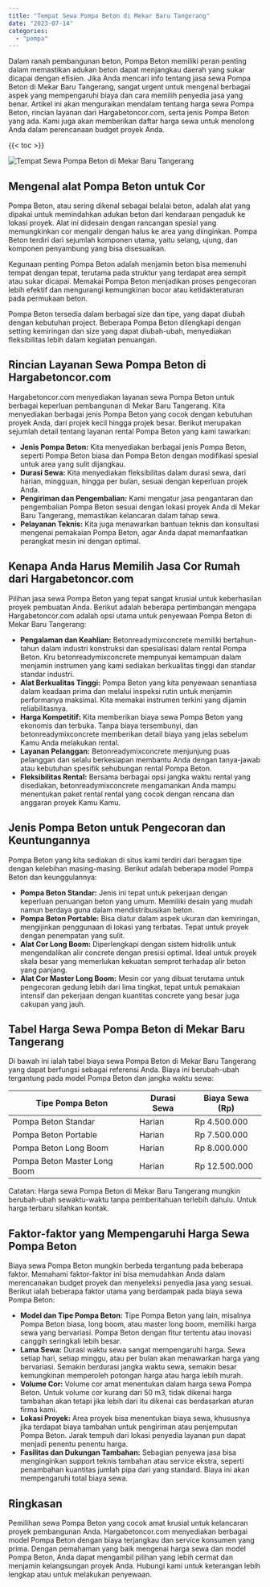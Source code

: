 ```yaml
---
title: "Tempat Sewa Pompa Beton di Mekar Baru Tangerang"
date: "2023-07-14"
categories: 
  - "pompa"
---
```




Dalam ranah pembangunan beton, Pompa Beton memiliki peran penting dalam memastikan adukan beton dapat menjangkau daerah yang sukar dicapai dengan efisien. Jika Anda mencari info tentang jasa sewa Pompa Beton di Mekar Baru Tangerang, sangat urgent untuk mengenal berbagai aspek yang mempengaruhi biaya dan cara memilih penyedia jasa yang benar. Artikel ini akan menguraikan mendalam tentang harga sewa Pompa Beton, rincian layanan dari Hargabetoncor.com, serta jenis Pompa Beton yang ada. Kami juga akan memberikan daftar harga sewa untuk menolong Anda dalam perencanaan budget proyek Anda.

{{< toc >}}

![Tempat Sewa Pompa Beton di Mekar Baru Tangerang](https://hargareadymixid.github.io/pompa/concrete-pump%20(16).png)

## Mengenal alat Pompa Beton untuk Cor

Pompa Beton, atau sering dikenal sebagai belalai beton, adalah alat yang dipakai untuk memindahkan adukan beton dari kendaraan pengaduk ke lokasi proyek. Alat ini didesain dengan rancangan spesial yang memungkinkan cor mengalir dengan halus ke area yang diinginkan. Pompa Beton terdiri dari sejumlah komponen utama, yaitu selang, ujung, dan komponen penyambung yang bisa disesuaikan.

Kegunaan penting Pompa Beton adalah menjamin beton bisa memenuhi tempat dengan tepat, terutama pada struktur yang terdapat area sempit atau sukar dicapai. Memakai Pompa Beton menjadikan proses pengecoran lebih efektif dan mengurangi kemungkinan bocor atau ketidakteraturan pada permukaan beton.

Pompa Beton tersedia dalam berbagai size dan tipe, yang dapat diubah dengan kebutuhan project. Beberapa Pompa Beton dilengkapi dengan setting kemiringan dan size yang dapat diubah-ubah, menyediakan fleksibilitas lebih dalam kegiatan penuangan.

## Rincian Layanan Sewa Pompa Beton di Hargabetoncor.com

Hargabetoncor.com menyediakan layanan sewa Pompa Beton untuk berbagai keperluan pembangunan di Mekar Baru Tangerang. Kita menyediakan berbagai jenis Pompa Beton yang cocok dengan kebutuhan proyek Anda, dari projek kecil hingga projek besar. Berikut merupakan sejumlah detail tentang layanan rental Pompa Beton yang kami tawarkan:

- **Jenis Pompa Beton:** Kita menyediakan berbagai jenis Pompa Beton, seperti Pompa Beton biasa dan Pompa Beton dengan modifikasi spesial untuk area yang sulit dijangkau.
- **Durasi Sewa:** Kita menyediakan fleksibilitas dalam durasi sewa, dari harian, mingguan, hingga per bulan, sesuai dengan keperluan projek Anda.
- **Pengiriman dan Pengembalian:** Kami mengatur jasa pengantaran dan pengembalian Pompa Beton sesuai dengan lokasi proyek Anda di Mekar Baru Tangerang, memastikan kelancaran dalam tahap sewa.
- **Pelayanan Teknis:** Kita juga menawarkan bantuan teknis dan konsultasi mengenai pemakaian Pompa Beton, agar Anda dapat memanfaatkan perangkat mesin ini dengan optimal.

## Kenapa Anda Harus Memilih Jasa Cor Rumah dari Hargabetoncor.com

Pilihan jasa sewa Pompa Beton yang tepat sangat krusial untuk keberhasilan proyek pembuatan Anda. Berikut adalah beberapa pertimbangan mengapa Hargabetoncor.com adalah opsi utama untuk penyewaan Pompa Beton di Mekar Baru Tangerang:

- **Pengalaman dan Keahlian:** Betonreadymixconcrete memiliki bertahun-tahun dalam industri konstruksi dan spesialisasi dalam rental Pompa Beton. Kru betonreadymixconcrete mempunyai kemampuan dalam menjamin instrumen yang kami sediakan berkualitas tinggi dan standar standar industri.
- **Alat Berkualitas Tinggi:** Pompa Beton yang kita penyewaan senantiasa dalam keadaan prima dan melalui inspeksi rutin untuk menjamin performanya maksimal. Kita memakai instrumen terkini yang dijamin reliabilitasnya.
- **Harga Kompetitif:** Kita memberikan biaya sewa Pompa Beton yang ekonomis dan terbuka. Tanpa biaya tersembunyi, dan betonreadymixconcrete memberikan detail biaya yang jelas sebelum Kamu Anda melakukan rental.
- **Layanan Pelanggan:** Betonreadymixconcrete menjunjung puas pelanggan dan selalu berkesiapan membantu Anda dengan tanya-jawab atau kebutuhan spesifik sehubungan rental Pompa Beton.
- **Fleksibilitas Rental:** Bersama berbagai opsi jangka waktu rental yang disediakan, betonreadymixconcrete mengamankan Anda mampu menentukan paket rental rental yang cocok dengan rencana dan anggaran proyek Kamu Kamu.

## Jenis Pompa Beton untuk Pengecoran dan Keuntungannya

Pompa Beton yang kita sediakan di situs kami terdiri dari beragam tipe dengan kelebihan masing-masing. Berikut adalah beberapa model Pompa Beton dan keunggulannya:

- **Pompa Beton Standar:** Jenis ini tepat untuk pekerjaan dengan keperluan penuangan beton yang umum. Memiliki desain yang mudah namun berdaya guna dalam mendistribusikan beton.
- **Pompa Beton Portable:** Bisa diatur dalam aspek ukuran dan kemiringan, mengijinkan penggunaan di lokasi yang terbatas. Tepat untuk proyek dengan penempatan yang sulit.
- **Alat Cor Long Boom:** Diperlengkapi dengan sistem hidrolik untuk mengendalikan alir concrete dengan presisi optimal. Ideal untuk proyek skala besar yang memerlukan kekuatan semprot terhadap alir beton yang panjang.
- **Alat Cor Master Long Boom:** Mesin cor yang dibuat terutama untuk pengecoran gedung lebih dari lima tingkat, tepat untuk pemakaian intensif dan pekerjaan dengan kuantitas concrete yang besar juga cakupan yang jauh.

## Tabel Harga Sewa Pompa Beton di Mekar Baru Tangerang

Di bawah ini ialah tabel biaya sewa Pompa Beton di Mekar Baru Tangerang yang dapat berfungsi sebagai referensi Anda. Biaya ini berubah-ubah tergantung pada model Pompa Beton dan jangka waktu sewa:

| Tipe Pompa Beton | Durasi Sewa | Biaya Sewa (Rp) |
| --- | --- | --- |
| Pompa Beton Standar | Harian | Rp 4.500.000 |
| Pompa Beton Portable | Harian | Rp 7.500.000 |
| Pompa Beton Long Boom | Harian | Rp 8.000.000 |
| Pompa Beton Master Long Boom | Harian | Rp 12.500.000 |

Catatan: Harga sewa Pompa Beton di Mekar Baru Tangerang mungkin berubah-ubah sewaktu-waktu tanpa pemberitahuan terlebih dahulu. Untuk harga terbaru silahkan kontak.

## Faktor-faktor yang Mempengaruhi Harga Sewa Pompa Beton

Biaya sewa Pompa Beton mungkin berbeda tergantung pada beberapa faktor. Memahami faktor-faktor ini bisa memudahkan Anda dalam merencanakan budget proyek dan menyeleksi penyedia jasa yang sesuai. Berikut ialah beberapa faktor utama yang berdampak pada biaya sewa Pompa Beton:

- **Model dan Tipe Pompa Beton:** Tipe Pompa Beton yang lain, misalnya Pompa Beton biasa, long boom, atau master long boom, memiliki harga sewa yang bervariasi. Pompa Beton dengan fitur tertentu atau inovasi canggih seringkali lebih besar.
- **Lama Sewa:** Durasi waktu sewa sangat mempengaruhi harga. Sewa setiap hari, setiap minggu, atau per bulan akan menawarkan harga yang bervariasi. Semakin berdurasi jangka waktu sewa, semakin besar kemungkinan memperoleh potongan harga atau harga lebih murah.
- **Volume Cor:** Volume cor amat menentukan dalam harga sewa Pompa Beton. Untuk volume cor kurang dari 50 m3, tidak dikenai harga tambahan akan tetapi jika lebih dari itu dikenai cas berdasarkan aturan firma kami.
- **Lokasi Proyek:** Area proyek bisa menentukan biaya sewa, khususnya jika terdapat biaya tambahan untuk pengiriman atau penjemputan Pompa Beton. Jarak tempuh dari lokasi penyedia layanan pun dapat menjadi penentu penentu harga.
- **Fasilitas dan Dukungan Tambahan:** Sebagian penyewa jasa bisa menginginkan support teknis tambahan atau service ekstra, seperti penambahan kuantitas jumlah pipa dari yang standard. Biaya ini akan mempengaruhi total biaya sewa.

## Ringkasan

Pemilihan sewa Pompa Beton yang cocok amat krusial untuk kelancaran proyek pembangunan Anda. Hargabetoncor.com menyediakan berbagai model Pompa Beton dengan biaya terjangkau dan service konsumen yang prima. Dengan pemahaman yang baik mengenai harga sewa dan model Pompa Beton, Anda dapat mengambil pilihan yang lebih cermat dan menjamin kelangsungan proyek Anda. Hubungi kami untuk keterangan lebih lengkap atau untuk melakukan penyewaan.
